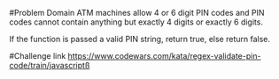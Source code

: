 #Problem Domain
ATM machines allow 4 or 6 digit PIN codes and PIN codes cannot contain anything but exactly 4 digits or exactly 6 digits.

If the function is passed a valid PIN string, return true, else return false.

#Challenge link
https://www.codewars.com/kata/regex-validate-pin-code/train/javascriptß
